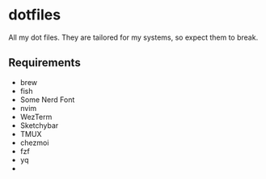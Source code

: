 # dotfiles

All my dot files. They are tailored for my systems, so expect them to break.

## Requirements

- brew
- fish
- Some Nerd Font
- nvim
- WezTerm
- Sketchybar
- TMUX
- chezmoi
- fzf
- yq
-
